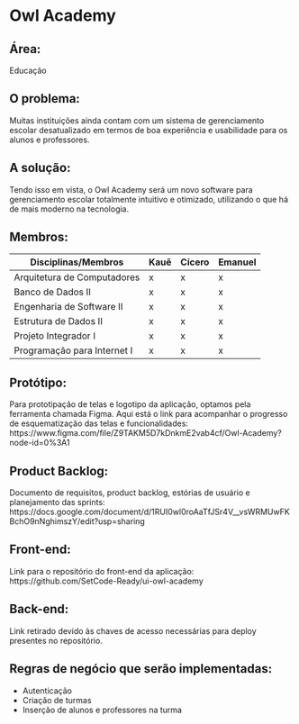 <h1>Owl Academy</h1>

<h2>Área:</h2>

<p>Educação</p>

<h2>O problema:</h2>

<p>
Muitas instituições ainda contam com um sistema de gerenciamento escolar desatualizado em termos de boa experiência e usabilidade para os alunos e professores. 
</p>

<h2>A solução:</h2>

<p>
Tendo isso em vista, o Owl Academy será um novo software para gerenciamento escolar totalmente intuitivo e otimizado, utilizando o que há de mais moderno na tecnologia. 
</p>

<h2>Membros:</h2>
<table>
<thead>
  <tr>
    <th>Disciplinas/Membros</th>
    <th>Kauê</th>
    <th>Cícero</th>
    <th>Emanuel</th>
  </tr>
</thead>
<tbody>
  <tr>
    <td>Arquitetura de Computadores</td>
    <td>x</td>
    <td>x</td>
    <td>x</td>
  </tr>
  <tr>
    <td>Banco de Dados II<br></td>
    <td>x</td>
    <td>x</td>
    <td>x</td>
  </tr>
  <tr>
    <td>Engenharia de Software II</td>
    <td>x</td>
    <td>x</td>
    <td>x</td>
  </tr>
  <tr>
    <td>Estrutura de Dados II</td>
    <td>x</td>
    <td>x</td>
    <td>x</td>
  </tr>
  <tr>
    <td>Projeto Integrador I</td>
    <td>x</td>
    <td>x</td>
    <td>x</td>
  </tr>
  <tr>
    <td>Programação para Internet I</td>
    <td>x</td>
    <td>x</td>
    <td>x</td>
  </tr>
</tbody>
</table>

<h2>Protótipo:</h2>

<p>
 Para prototipação de telas e logotipo da aplicação, optamos pela ferramenta chamada Figma.
 Aqui está o link para acompanhar o progresso de esquematização das telas e funcionalidades: https://www.figma.com/file/Z9TAKM5D7kDnkmE2vab4cf/Owl-Academy?node-id=0%3A1
</p>

<h2>Product Backlog:</h2>

<p>
  Documento de requisitos, product backlog, estórias de usuário e planejamento das sprints: https://docs.google.com/document/d/1RUI0wl0roAaTfJSr4V__vsWRMUwFKBchO9nNghimszY/edit?usp=sharing
</p>

<h2>Front-end:</h2>

<p>
   Link para o repositório do front-end da aplicação: https://github.com/SetCode-Ready/ui-owl-academy
</p>

<h2>Back-end:</h2>

<p>
   Link retirado devido às chaves de acesso necessárias para deploy presentes no repositório.
</p>

<h2>Regras de negócio que serão implementadas:</h2>

<ul>
  <li>Autenticação</li>
  <li>Criação de turmas</li>
  <li>Inserção de alunos e professores na turma</li>
</ul>

